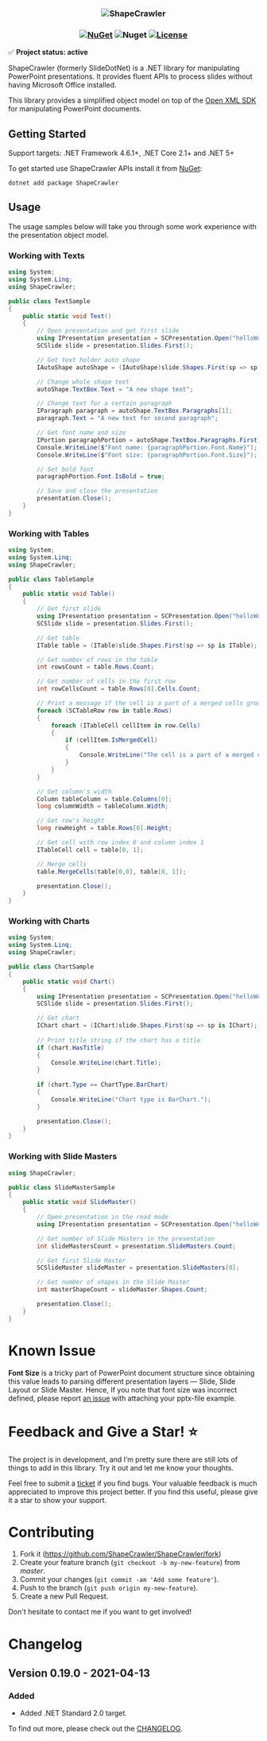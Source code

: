 <h3 align="center">

![ShapeCrawler](./resources/readme.png)

</h3>

<h3 align="center">

[![NuGet](https://img.shields.io/nuget/v/ShapeCrawler?color=orange)](https://www.nuget.org/packages/ShapeCrawler) ![Nuget](https://img.shields.io/nuget/dt/ShapeCrawler?color=orange) [![License](https://img.shields.io/badge/license-MIT-orange.svg)](LICENSE) 

</h3>

✅ **Project status: active**

ShapeCrawler (formerly SlideDotNet) is a .NET library for manipulating PowerPoint presentations. It provides fluent APIs to process slides without having Microsoft Office installed.

This library provides a simplified object model on top of the [Open XML SDK](https://github.com/OfficeDev/Open-XML-SDK) for manipulating PowerPoint documents.

## Getting Started
Support targets: .NET Framework 4.6.1+, .NET Core 2.1+ and .NET 5+

To get started use ShapeCrawler APIs install it from [NuGet](https://nuget.org/packages/ShapeCrawler):
```console
dotnet add package ShapeCrawler
```

## Usage
The usage samples below will take you through some work experience with the presentation object model.

### Working with Texts
```C#
using System;
using System.Linq;
using ShapeCrawler;

public class TextSample
{
    public static void Text()
    {
        // Open presentation and get first slide
        using IPresentation presentation = SCPresentation.Open("helloWorld.pptx", isEditable: true);
        SCSlide slide = presentation.Slides.First();

        // Get text holder auto shape
        IAutoShape autoShape = (IAutoShape)slide.Shapes.First(sp => sp is IAutoShape);

        // Change whole shape text
        autoShape.TextBox.Text = "A new shape text";

        // Change text for a certain paragraph
        IParagraph paragraph = autoShape.TextBox.Paragraphs[1];
        paragraph.Text = "A new text for second paragraph";

        // Get font name and size
        IPortion paragraphPortion = autoShape.TextBox.Paragraphs.First().Portions.First();
        Console.WriteLine($"Font name: {paragraphPortion.Font.Name}");
        Console.WriteLine($"Font size: {paragraphPortion.Font.Size}");

        // Set bold font
        paragraphPortion.Font.IsBold = true;

        // Save and close the presentation
        presentation.Close();
    }
}
```

### Working with Tables
```C#
using System;
using System.Linq;
using ShapeCrawler;

public class TableSample
{
    public static void Table()
    {
        // Get first slide
        using IPresentation presentation = SCPresentation.Open("helloWorld.pptx", isEditable: false);
        SCSlide slide = presentation.Slides.First();

        // Get table
        ITable table = (ITable)slide.Shapes.First(sp => sp is ITable);

        // Get number of rows in the table
        int rowsCount = table.Rows.Count;

        // Get number of cells in the first row
        int rowCellsCount = table.Rows[0].Cells.Count;

        // Print a message if the cell is a part of a merged cells group
        foreach (SCTableRow row in table.Rows)
        {
            foreach (ITableCell cellItem in row.Cells)
            {
                if (cellItem.IsMergedCell)
                {
                    Console.WriteLine("The cell is a part of a merged cells group.");
                }
            }
        }

        // Get column's width
        Column tableColumn = table.Columns[0];
        long columnWidth = tableColumn.Width;

        // Get row's height
        long rowHeight = table.Rows[0].Height;

        // Get cell with row index 0 and column index 1
        ITableCell cell = table[0, 1];

        // Merge cells
        table.MergeCells(table[0,0], table[0, 1]);

        presentation.Close();
    }
}
```

### Working with Charts
```C#
using System;
using System.Linq;
using ShapeCrawler;

public class ChartSample
{
    public static void Chart()
    {
        using IPresentation presentation = SCPresentation.Open("helloWorld.pptx", isEditable: false);
        SCSlide slide = presentation.Slides.First();

        // Get chart
        IChart chart = (IChart)slide.Shapes.First(sp => sp is IChart);
        
        // Print title string if the chart has a title
        if (chart.HasTitle)
        {
            Console.WriteLine(chart.Title);
        }
        
        if (chart.Type == ChartType.BarChart)
        {
            Console.WriteLine("Chart type is BarChart.");
        }

        presentation.Close();
    }
}
```

### Working with Slide Masters

```C#
using ShapeCrawler;

public class SlideMasterSample
{
    public static void SlideMaster()
    {
        // Open presentation in the read mode
        using IPresentation presentation = SCPresentation.Open("helloWorld.pptx", isEditable: false);

        // Get number of Slide Masters in the presentation
        int slideMastersCount = presentation.SlideMasters.Count;

        // Get first Slide Master
        SCSlideMaster slideMaster = presentation.SlideMasters[0];

        // Get number of shapes in the Slide Master
        int masterShapeCount = slideMaster.Shapes.Count;

        presentation.Close();
    }
}
```

# Known Issue
**Font Size** is a tricky part of PowerPoint document structure since obtaining this value leads to parsing different presentation layers —  Slide, Slide Layout or Slide Master. Hence, If you note that font size was incorrect defined, please report [an issue](https://github.com/ShapeCrawler/ShapeCrawler/issues) with attaching your pptx-file example.

# Feedback and Give a Star! :star:
The project is in development, and I’m pretty sure there are still lots of things to add in this library. Try it out and let me know your thoughts.

Feel free to submit a [ticket](https://github.com/ShapeCrawler/ShapeCrawler/issues) if you find bugs. Your valuable feedback is much appreciated to improve this project better. If you find this useful, please give it a star to show your support. 

# Contributing
1. Fork it (https://github.com/ShapeCrawler/ShapeCrawler/fork)
2. Create your feature branch (`git checkout -b my-new-feature`) from *master*.
3. Commit your changes (`git commit -am 'Add some feature'`).
4. Push to the branch (`git push origin my-new-feature`).
5. Create a new Pull Request.

Don't hesitate to contact me if you want to get involved!

# Changelog
## Version 0.19.0 - 2021-04-13
### Added
- Added .NET Standard 2.0 target.

To find out more, please check out the [CHANGELOG](https://github.com/ShapeCrawler/ShapeCrawler/blob/master/CHANGELOG.md).
